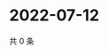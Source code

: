 # 2022-07-12

共 0 条

<!-- BEGIN WEIBO -->
<!-- 最后更新时间 Tue Jul 12 2022 11:11:56 GMT+0800 (China Standard Time) -->

<!-- END WEIBO -->
